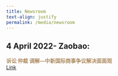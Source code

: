 ```yaml
---
title: Newsroom
text-align: justify
permalink: /media/newsroom
---
```

<style>
.headline {
  color: #AC8B60;
}
</style>

## 4 April 2022- Zaobao: 
 <b class="headline">诉讼 仲裁 调解—中新国际商事争议解决面面观</b><br> 
 [Link](https://www.zaobao.com.sg/news/china/story20220404-1257688)
